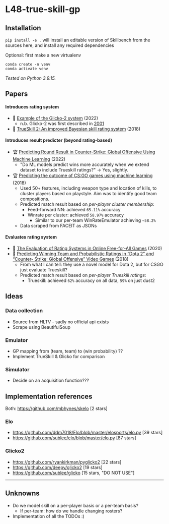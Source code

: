 # L48-true-skill-gp


## Installation

`pip install -e .` will install an editable version of Skillbench from the sources here, and install any required dependencies

Optional: first make a new virtualenv
```
conda create -n venv
conda activate venv
```

*Tested on Python 3.9.15.*

## Papers

#### Introduces rating system
- 🎁 [Example of the Glicko-2 system](http://www.glicko.net/glicko/glicko2.pdf) (2022)
  - n.b. Glicko-2 was first described in [2001](http://www.glicko.net/research/dpcmsv.pdf)
- 🎁 [TrueSkill 2: An improved Bayesian skill rating system](https://www.microsoft.com/en-us/research/uploads/prod/2018/03/trueskill2.pdf) (2018)
#### Introduces result predicter (beyond rating-based)
- 🏆 [Predicting Round Result in Counter-Strike: Global
Offensive Using Machine Learning](https://ieeexplore.ieee.org/stamp/stamp.jsp?tp=&arnumber=9778597) (2022)
  - "Do ML models predict wins more accurately when we extend dataset to include Trueskill ratings?" -> Yes, slightly.
- 🏆 [Predicting the outcome of CS:GO
games using machine learning](https://publications.lib.chalmers.se/records/fulltext/256129/256129.pdf) (2018)
  - Used 50+ features, including weapon type and location of kills, to cluster players based on playstyle. Aim was to identify good team compositions.
  - Predicted match result based on *per-player cluster membership*:
    - Feed-forward NN: achieved `65.11%` accuracy
    - Winrate per cluster: achieved `58.97%` accuracy
      - Similar to our per-team WinRateEmulator achieving `~58.2%`
  - Data scraped from FACEIT as JSONs
#### Evaluates rating system
- 🔎 [The Evaluation of Rating Systems
in Online Free-for-All Games](https://arxiv.org/pdf/2008.06787.pdf) (2020)
- 🔎 [Predicting Winning Team and Probabilistic Ratings in “Dota 2” and “Counter-
Strike: Global Offensive” Video Games](https://drive.google.com/file/d/1MxVIfOb98fT19A1vmwoeyTuwxndUFxrv/view?usp=sharing) (2018)
  - From what I can tell: they use a novel model for Dota 2, but for CSGO just evaluate Trueskill?
  - Predicted match result based on *per-player Trueskill ratings*:
    - Trueskill: achieved `62%` accuracy on all data, `59%` on just dust2
    

## Ideas

### Data collection
- Source from HLTV - sadly no official api exists
- Scrape using BeautifulSoup

### Emulator
- GP mapping from (team, team) to (win probability) ??
- Implement TrueSkill & Glicko for comparison

### Simulator
- Decide on an acquisition function???

## Implementation references

Both: https://github.com/mbhynes/skelo [2 stars]

### Elo
- https://github.com/ddm7018/Elo/blob/master/elosports/elo.py [39 stars]
- https://github.com/sublee/elo/blob/master/elo.py [87 stars]
### Glicko2
- https://github.com/ryankirkman/pyglicko2 [22 stars]
- https://github.com/deepy/glicko2 [19 stars]
- https://github.com/sublee/glicko [15 stars, "DO NOT USE"]

---

## Unknowns
- Do we model skill on a per-player basis or a per-team basis?
  - If per-team: how do we handle changing rosters?
- Implementation of all the TODOs :)
